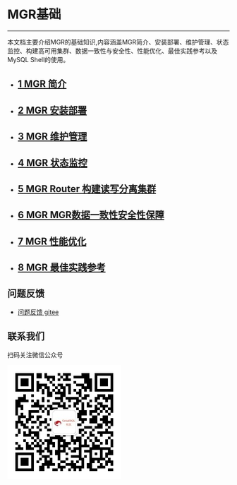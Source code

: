 # MGR基础

---

本文档主要介绍MGR的基础知识,内容涵盖MGR简介、安装部署、维护管理、状态监控、构建高可用集群、数据一致性与安全性、性能优化、最佳实践参考以及MySQL Shell的使用。

- ## [1 MGR 简介](./1-mgr-introduction.md)
- ## [2 MGR 安装部署](./2-mgr-install-deploy.md)
- ## [3 MGR 维护管理](./3-mgr-maintain-admin.md)
- ## [4 MGR 状态监控](./4-mgr-status-monitor.md)
- ## [5 MGR Router 构建读写分离集群](./5-mgr-readwrite-split.md)
- ## [6 MGR MGR数据一致性安全性保障](./6-mgr-data-security.md)
- ## [7 MGR 性能优化](./7-mgr-performance-tuning.md)
- ## [8 MGR 最佳实践参考](./8-mgr-best-practices.md)

**问题反馈**
---
- [问题反馈 gitee](https://gitee.com/GreatSQL/GreatSQL-Manual/issues)


**联系我们**
---

扫码关注微信公众号

![greatsql-wx](/greatsql-wx.jpg)

